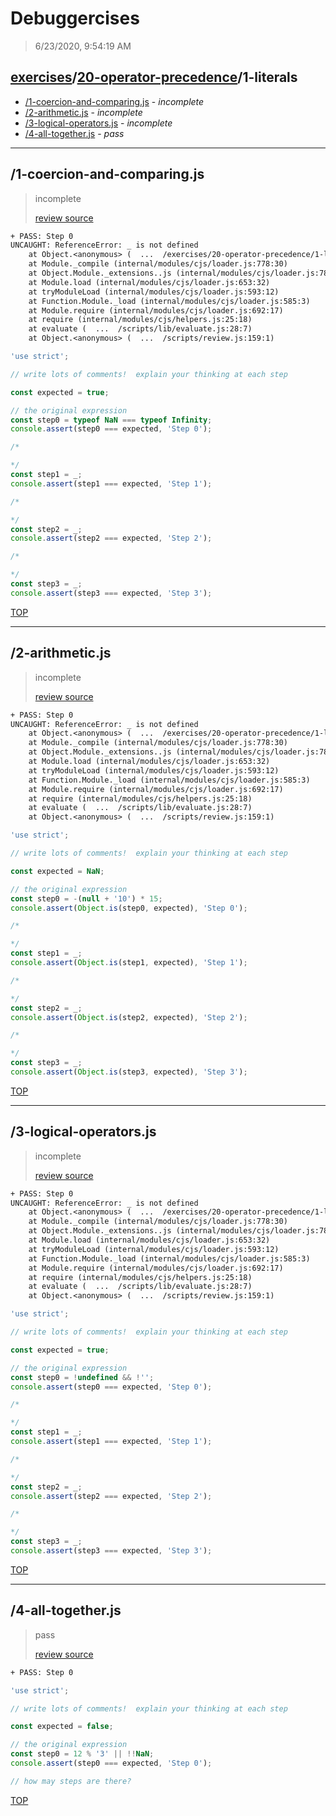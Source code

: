 # Debuggercises 

> 6/23/2020, 9:54:19 AM 

## [exercises](../../README.md)/[20-operator-precedence](../README.md)/1-literals 

- [/1-coercion-and-comparing.js](#1-coercion-and-comparingjs) - _incomplete_ 
- [/2-arithmetic.js](#2-arithmeticjs) - _incomplete_ 
- [/3-logical-operators.js](#3-logical-operatorsjs) - _incomplete_ 
- [/4-all-together.js](#4-all-togetherjs) - _pass_ 
---

## /1-coercion-and-comparing.js 

> incomplete 
>
> [review source](../../../exercises/20-operator-precedence/1-literals/1-coercion-and-comparing.js)

```txt
+ PASS: Step 0
UNCAUGHT: ReferenceError: _ is not defined
    at Object.<anonymous> (  ...  /exercises/20-operator-precedence/1-literals/1-coercion-and-comparing.js:14:15)
    at Module._compile (internal/modules/cjs/loader.js:778:30)
    at Object.Module._extensions..js (internal/modules/cjs/loader.js:789:10)
    at Module.load (internal/modules/cjs/loader.js:653:32)
    at tryModuleLoad (internal/modules/cjs/loader.js:593:12)
    at Function.Module._load (internal/modules/cjs/loader.js:585:3)
    at Module.require (internal/modules/cjs/loader.js:692:17)
    at require (internal/modules/cjs/helpers.js:25:18)
    at evaluate (  ...  /scripts/lib/evaluate.js:28:7)
    at Object.<anonymous> (  ...  /scripts/review.js:159:1) 
```

```js
'use strict';

// write lots of comments!  explain your thinking at each step

const expected = true;

// the original expression
const step0 = typeof NaN === typeof Infinity;
console.assert(step0 === expected, 'Step 0');

/*

*/
const step1 = _;
console.assert(step1 === expected, 'Step 1');

/*

*/
const step2 = _;
console.assert(step2 === expected, 'Step 2');

/*

*/
const step3 = _;
console.assert(step3 === expected, 'Step 3');

```

[TOP](#debuggercises)

---

## /2-arithmetic.js 

> incomplete 
>
> [review source](../../../exercises/20-operator-precedence/1-literals/2-arithmetic.js)

```txt
+ PASS: Step 0
UNCAUGHT: ReferenceError: _ is not defined
    at Object.<anonymous> (  ...  /exercises/20-operator-precedence/1-literals/2-arithmetic.js:14:15)
    at Module._compile (internal/modules/cjs/loader.js:778:30)
    at Object.Module._extensions..js (internal/modules/cjs/loader.js:789:10)
    at Module.load (internal/modules/cjs/loader.js:653:32)
    at tryModuleLoad (internal/modules/cjs/loader.js:593:12)
    at Function.Module._load (internal/modules/cjs/loader.js:585:3)
    at Module.require (internal/modules/cjs/loader.js:692:17)
    at require (internal/modules/cjs/helpers.js:25:18)
    at evaluate (  ...  /scripts/lib/evaluate.js:28:7)
    at Object.<anonymous> (  ...  /scripts/review.js:159:1) 
```

```js
'use strict';

// write lots of comments!  explain your thinking at each step

const expected = NaN;

// the original expression
const step0 = -(null + '10') * 15;
console.assert(Object.is(step0, expected), 'Step 0');

/*

*/
const step1 = _;
console.assert(Object.is(step1, expected), 'Step 1');

/*

*/
const step2 = _;
console.assert(Object.is(step2, expected), 'Step 2');

/*

*/
const step3 = _;
console.assert(Object.is(step3, expected), 'Step 3');

```

[TOP](#debuggercises)

---

## /3-logical-operators.js 

> incomplete 
>
> [review source](../../../exercises/20-operator-precedence/1-literals/3-logical-operators.js)

```txt
+ PASS: Step 0
UNCAUGHT: ReferenceError: _ is not defined
    at Object.<anonymous> (  ...  /exercises/20-operator-precedence/1-literals/3-logical-operators.js:14:15)
    at Module._compile (internal/modules/cjs/loader.js:778:30)
    at Object.Module._extensions..js (internal/modules/cjs/loader.js:789:10)
    at Module.load (internal/modules/cjs/loader.js:653:32)
    at tryModuleLoad (internal/modules/cjs/loader.js:593:12)
    at Function.Module._load (internal/modules/cjs/loader.js:585:3)
    at Module.require (internal/modules/cjs/loader.js:692:17)
    at require (internal/modules/cjs/helpers.js:25:18)
    at evaluate (  ...  /scripts/lib/evaluate.js:28:7)
    at Object.<anonymous> (  ...  /scripts/review.js:159:1) 
```

```js
'use strict';

// write lots of comments!  explain your thinking at each step

const expected = true;

// the original expression
const step0 = !undefined && !'';
console.assert(step0 === expected, 'Step 0');

/*

*/
const step1 = _;
console.assert(step1 === expected, 'Step 1');

/*

*/
const step2 = _;
console.assert(step2 === expected, 'Step 2');

/*

*/
const step3 = _;
console.assert(step3 === expected, 'Step 3');

```

[TOP](#debuggercises)

---

## /4-all-together.js 

> pass 
>
> [review source](../../../exercises/20-operator-precedence/1-literals/4-all-together.js)

```txt
+ PASS: Step 0
```

```js
'use strict';

// write lots of comments!  explain your thinking at each step

const expected = false;

// the original expression
const step0 = 12 % '3' || !!NaN;
console.assert(step0 === expected, 'Step 0');

// how may steps are there?

```

[TOP](#debuggercises)

